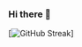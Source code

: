 ### Hi there 👋
[![GitHub Streak](https://github-readme-streak-stats.herokuapp.com?user=RChursin&theme=dark&hide_border=true&border_radius=5&date_format=j%20M%5B%20Y%5D&background=2C70FF75&stroke=EBD2BA)]    

<!--
**RChursin/RChursin** is a ✨ _special_ ✨ repository because its `README.md` (this file) appears on your GitHub profile.

Here are some ideas to get you started:

- 🔭 I’m currently working on ...
- 🌱 I’m currently learning ...
- 👯 I’m looking to collaborate on ...
- 🤔 I’m looking for help with ...
- 💬 Ask me about ...
- 📫 How to reach me: ...
- 😄 Pronouns: ...
- ⚡ Fun fact: ...
-->
